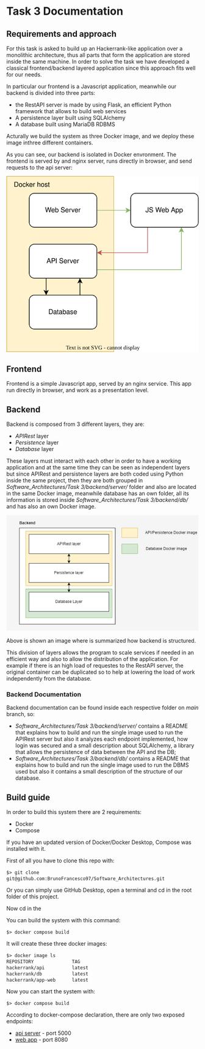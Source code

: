 # Task 3 Documentation

## Requirements and approach
For this task is asked to build up an Hackerrank-like application over a monolithic architecture, thus all parts that form the application are stored inside the same machine.
In order to solve the task we have developed a classical frontend/backend layered application since this approach fits well for our needs. 

In particular our frontend is a Javascript application, meanwhile our backend is divided into three parts:
- the RestAPI server is made by using Flask, an efficient Python framework that allows to build web services
- A persistence layer built using SQLAlchemy
- A database built using MariaDB RDBMS

Acturally we build the system as three Docker image, and we deploy these image inthree different containers.

As you can see, our backend is isolated in Docker envronment.
The frontend is served by and nginx server, runs directly in browser, and send requests to the api server:

![Alt Image text](/Task%203/img/architecture.svg?raw=true "Backend structure")

## Frontend
Frontend is a simple Javascript app, served by an nginx service.
This app run directly in browser, and work as a presentation level.

## Backend
Backend is composed from 3 different layers, they are:
- _APIRest_ layer
- _Persistence_ layer
- _Database_ layer

These layers must interact with each other in order to have a working application and at the same time they can be seen as independent layers but since APIRest and persistence layers are both coded using Python inside the same project, then they are both grouped in _Software_Architectures/Task 3/backend/server/_ folder and also are located in the same Docker image, meanwhile database has an own folder, all its information is stored inside _Software_Architectures/Task 3/backend/db/_ and has also an own Docker image.

![Alt Image text](/Task%203/img/backend.png?raw=true "Backend structure")

Above is shown an image where is summarized how backend is structured.

This division of layers allows the program to scale services if needed in an efficient way and also to allow the distribution of the application. For example if there is an high load of requestes to the RestAPI server, the original container can be duplicated so to help at lowering the load of work independently from the database.

### Backend Documentation
Backend documentation can be found inside each respective folder on _main_ branch, so:
- _Software_Architectures/Task 3/backend/server/_ contains a README that explains how to build and run the single image used to run the APIRest server but also it analyzes each endpoint implemented, how login was secured and a small description about SQLAlchemy, a library that allows the persistence of data between the API and the DB;
- _Software_Architectures/Task 3/backend/db/_ contains a README that explains how to build and run the single image used to run the DBMS used but also it contains a small description of the structure of our database.

## Build guide 
In order to build this system there are 2 requirements:
- Docker
- Compose

If you have an updated version of Docker/Docker Desktop, Compose was installed with it.

First of all you have to clone this repo with:
```
$> git clone git@github.com:BrunoFrancesco97/Software_Architectures.git
```
Or you can simply use GitHub Desktop, open a terminal and cd in the root folder of this project.

Now cd in the

You can build the system with this command:

```
$> docker compose build
```

It will create these three docker images:
```
$> docker image ls
REPOSITORY              TAG
hackerrank/api          latest
hackerrank/db           latest
hackerrank/app-web      latest
```

Now you can start the system with:
```
$> docker compose build
```

According to docker-compose declaration, there are only two exposed endpoints:
- [api server](http://localhost:5000) - port 5000
- [web app](http://localhost:8080) - port 8080
